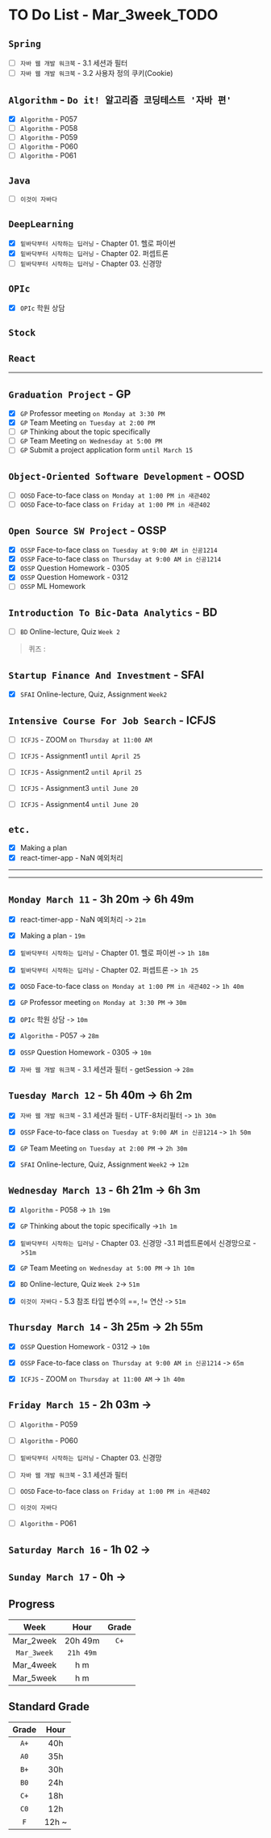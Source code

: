 # TO Do List - Mar_3week_TODO

## `Spring`
- [ ] `자바 웹 개발 워크북` - 3.1 세션과 필터
- [ ] `자바 웹 개발 워크북` - 3.2 사용자 정의 쿠키(Cookie)

## `Algorithm` - `Do it! 알고리즘 코딩테스트 '자바 편'`
- [x] `Algorithm` - P057
- [ ] `Algorithm` - P058
- [ ] `Algorithm` - P059
- [ ] `Algorithm` - P060
- [ ] `Algorithm` - P061

## `Java`
- [ ] `이것이 자바다`

## `DeepLearning`
- [x] `밑바닥부터 시작하는 딥러닝` - Chapter 01. 헬로 파이썬
- [x] `밑바닥부터 시작하는 딥러닝` - Chapter 02. 퍼셉트론
- [ ] `밑바닥부터 시작하는 딥러닝` - Chapter 03. 신경망

## `OPIc`
- [x] `OPIc` 학원 상담

## `Stock`
## `React`
---

## `Graduation Project` - GP
- [x] `GP` Professor meeting `on Monday at 3:30 PM`
- [x] `GP` Team Meeting `on Tuesday at 2:00 PM`
- [ ] `GP` Thinking about the topic specifically
- [ ] `GP` Team Meeting `on Wednesday at 5:00 PM`
- [ ] `GP` Submit a project application form `until March 15`

## `Object-Oriented Software Development` - OOSD
- [ ] `OOSD` Face-to-face class `on Monday at 1:00 PM in 새관402`
- [ ] `OOSD` Face-to-face class `on Friday at 1:00 PM in 새관402`

## `Open Source SW Project` - OSSP
- [x] `OSSP` Face-to-face class `on Tuesday at 9:00 AM in 신공1214`
- [x] `OSSP` Face-to-face class `on Thursday at 9:00 AM in 신공1214`
- [x] `OSSP` Question Homework - 0305 
- [x] `OSSP` Question Homework - 0312
- [ ] `OSSP` ML Homework

## `Introduction To Bic-Data Analytics` - BD
- [ ] `BD` Online-lecture, Quiz `Week 2`
> 퀴즈 : 

## `Startup Finance And Investment` - SFAI
- [x] `SFAI` Online-lecture, Quiz, Assignment `Week2`

## `Intensive Course For Job Search` - ICFJS
- [ ] `ICFJS` - ZOOM `on Thursday at 11:00 AM`

- [ ] `ICFJS` - Assignment1 `until April 25`
- [ ] `ICFJS` - Assignment2 `until April 25`
- [ ] `ICFJS` - Assignment3 `until June 20`
- [ ] `ICFJS` - Assignment4 `until June 20`

## `etc.`
- [x] Making a plan
- [x] react-timer-app - NaN 예외처리

---
---

## `Monday March 11` - 3h 20m -> 6h 49m
- [x] react-timer-app - NaN 예외처리 -> `21m`
- [x] Making a plan - `19m`
- [x] `밑바닥부터 시작하는 딥러닝` - Chapter 01. 헬로 파이썬 -> `1h 18m`
- [x] `밑바닥부터 시작하는 딥러닝` - Chapter 02. 퍼셉트론 -> `1h 25`
- [x] `OOSD` Face-to-face class `on Monday at 1:00 PM in 새관402` -> `1h 40m`
- [x] `GP` Professor meeting `on Monday at 3:30 PM` -> `30m`
- [x] `OPIc` 학원 상담  -> `10m`
- [x] `Algorithm` - P057 -> `28m`
- [x] `OSSP` Question Homework - 0305 -> `10m`
- [x] `자바 웹 개발 워크북` - 3.1 세션과 필터 - getSession -> `28m`


## `Tuesday March 12` - 5h 40m -> 6h 2m
- [x] `자바 웹 개발 워크북` - 3.1 세션과 필터 - UTF-8처리필터 -> `1h 30m`
- [x] `OSSP` Face-to-face class `on Tuesday at 9:00 AM in 신공1214` -> `1h 50m`
- [x] `GP` Team Meeting `on Tuesday at 2:00 PM` -> `2h 30m`
- [x] `SFAI` Online-lecture, Quiz, Assignment `Week2` -> `12m`


## `Wednesday March 13` - 6h 21m -> 6h 3m
- [x] `Algorithm` - P058  -> `1h 19m`
- [x] `GP` Thinking about the topic specifically  ->`1h 1m`
- [x] `밑바닥부터 시작하는 딥러닝` - Chapter 03. 신경망 -3.1 퍼셉트론에서 신경망으로 ->`51m`
- [x] `GP` Team Meeting `on Wednesday at 5:00 PM` -> `1h 10m`
- [x] `BD` Online-lecture, Quiz `Week 2`-> `51m`
- [x] `이것이 자바다` - 5.3 참조 타입 변수의 ==, != 연산 -> `51m` 


## `Thursday March 14` - 3h 25m -> 2h 55m
- [x] `OSSP` Question Homework - 0312 -> `10m`
- [x] `OSSP` Face-to-face class `on Thursday at 9:00 AM in 신공1214` -> `65m`
- [x] `ICFJS` - ZOOM `on Thursday at 11:00 AM` -> `1h 40m`


## `Friday March 15` - 2h 03m ->
- [ ] `Algorithm` - P059
- [ ] `Algorithm` - P060
- [ ] `밑바닥부터 시작하는 딥러닝` - Chapter 03. 신경망
- [ ] `자바 웹 개발 워크북` - 3.1 세션과 필터
- [ ] `OOSD` Face-to-face class `on Friday at 1:00 PM in 새관402`
- [ ] `이것이 자바다`
- [ ] `Algorithm` - P061


## `Saturday March 16` - 1h 02 ->


## `Sunday March 17` - 0h ->



## Progress
| Week | Hour | Grade |
|:---:|:---:|:---:|
|Mar_2week|20h 49m|`C+`|
|`Mar_3week`|`21h 49m`||
|Mar_4week|h m||
|Mar_5week|h m||


## Standard Grade
| Grade | Hour |
|:---:|:---:|
|`A+`|40h|
|`A0`|35h|
|`B+`|30h|
|`B0`|24h|
|`C+`|18h|
|`C0`|12h|
|`F`|12h ~|
